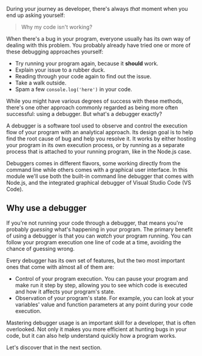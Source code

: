 During your journey as developer, there's always _that_ moment when you end up asking yourself:

> Why my code isn't working?

When there's a bug in your program, everyone usually has its own way of dealing with this problem.
You probably already have tried one or more of these debugging approaches yourself:

- Try running your program again, because it **should** work.
- Explain your issue to a rubber duck.
- Reading through your code again to find out the issue.
- Take a walk outside.
- Spam a few `console.log('here')` in your code.

While you might have various degrees of success with these methods, there's one other approach commonly regarded as being more often successful: using a debugger. But what's a debugger exactly?

A debugger is a software tool used to observe and control the execution flow of your program with an analytical approach. Its design goal is to help find the root cause of bug and help you resolve it. It works by either hosting your program in its own execution process, or by running as a separate process that is attached to your running program, like in the Node.js case.

Debuggers comes in different flavors, some working directly from the command line while others comes with a graphical user interface. In this module we'll use both the built-in command line debugger that comes with Node.js, and the integrated graphical debugger of Visual Studio Code (VS Code).

## Why use a debugger

If you're not running your code through a debugger, that means you're probably *guessing* what's happening in your program. The primary benefit of using a debugger is that you can *watch* your program running. You can follow your program execution one line of code at a time, avoiding the chance of guessing wrong.

Every debugger has its own set of features, but the two most important ones that come with almost all of them are:

- Control of your program execution. You can pause your program and make run it step by step, allowing you to see which code is executed and how it affects your program's state.
- Observation of your program's state. For example, you can look at your variables' value and function parameters at any point during your code execution.

Mastering debugger usage is an important skill for a developer, that is often overlooked. Not only it makes you more efficient at hunting bugs in your code, but it can also help understand quickly how a program works.

Let's discover that in the next section.

